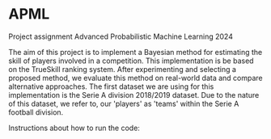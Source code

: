 # APML
Project assignment Advanced Probabilistic Machine Learning 2024

The aim of this project is to implement a Bayesian method for estimating the skill of players involved in a competition. This implementation is be based on the TrueSkill ranking system. After experimenting and selecting a proposed method, we evaluate this method on real-world data and compare alternative approaches. The first dataset we are using for this implementation is the Serie A division 2018/2019 dataset. Due to the nature of this dataset, we refer to, our 'players' as 'teams' within the Serie A football division.

Instructions about how to run the code:
